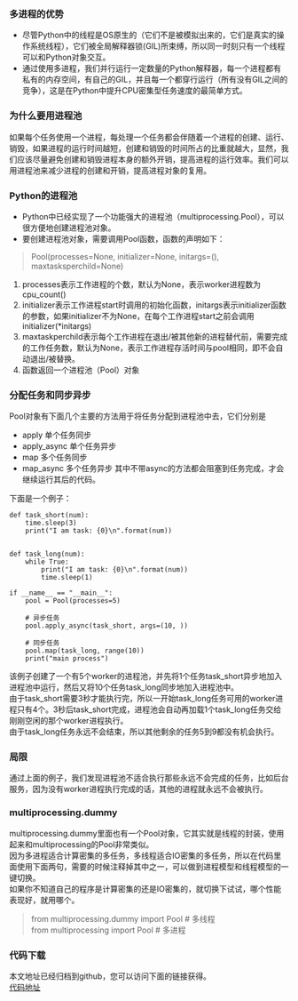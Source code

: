 ### 多进程的优势
- 尽管Python中的线程是OS原生的（它们不是被模拟出来的，它们是真实的操作系统线程），它们被全局解释器锁(GIL)所束缚，所以同一时刻只有一个线程可以和Python对象交互。
- 通过使用多进程，我们并行运行一定数量的Python解释器，每一个进程都有私有的内存空间，有自己的GIL，并且每一个都穿行运行（所有没有GIL之间的竞争），这是在Python中提升CPU密集型任务速度的最简单方式。

### 为什么要用进程池
如果每个任务使用一个进程，每处理一个任务都会伴随着一个进程的创建、运行、销毁，如果进程的运行时间越短，创建和销毁的时间所占的比重就越大，显然，我们应该尽量避免创建和销毁进程本身的额外开销，提高进程的运行效率。我们可以用进程池来减少进程的创建和开销，提高进程对象的复用。

### Python的进程池
- Python中已经实现了一个功能强大的进程池（multiprocessing.Pool），可以很方便地创建进程池对象。
- 要创建进程池对象，需要调用Pool函数，函数的声明如下：
> Pool(processes=None, initializer=None, initargs=(), maxtasksperchild=None)

1. processes表示工作进程的个数，默认为None，表示worker进程数为cpu_count()
2. initializer表示工作进程start时调用的初始化函数，initargs表示initializer函数的参数，如果initializer不为None，在每个工作进程start之前会调用initializer(*initargs)
3. maxtaskperchild表示每个工作进程在退出/被其他新的进程替代前，需要完成的工作任务数，默认为None，表示工作进程存活时间与pool相同，即不会自动退出/被替换。
4. 函数返回一个进程池（Pool）对象

### 分配任务和同步异步
Pool对象有下面几个主要的方法用于将任务分配到进程池中去，它们分别是
- apply 单个任务同步
- apply_async 单个任务异步
- map 多个任务同步
- map_async 多个任务异步
其中不带async的方法都会阻塞到任务完成，才会继续运行其后的代码。

下面是一个例子：
```
def task_short(num):
    time.sleep(3)
    print("I am task: {0}\n".format(num))


def task_long(num):
    while True:
        print("I am task: {0}\n".format(num))
        time.sleep(1)

if __name__ == "__main__":
    pool = Pool(processes=5)

    # 异步任务
    pool.apply_async(task_short, args=(10, ))

    # 同步任务
    pool.map(task_long, range(10))
    print("main process")
```
该例子创建了一个有5个worker的进程池，并先将1个任务task_short异步地加入进程池中运行，然后又将10个任务task_long同步地加入进程池中。  
由于task_short需要3秒才能执行完，所以一开始task_long任务可用的worker进程只有4个。3秒后task_short完成，进程池会自动再加载1个task_long任务交给刚刚空闲的那个worker进程执行。  
由于task_long任务永远不会结束，所以其他剩余的任务5到9都没有机会执行。

### 局限
通过上面的例子，我们发现进程池不适合执行那些永远不会完成的任务，比如后台服务，因为没有worker进程执行完成的话，其他的进程就永远不会被执行。

### multiprocessing.dummy
multiprocessing.dummy里面也有一个Pool对象，它其实就是线程的封装，使用起来和multiprocessing的Pool非常类似。  
因为多进程适合计算密集的多任务，多线程适合IO密集的多任务，所以在代码里面使用下面两句，需要的时候注释掉其中之一，可以做到进程模型和线程模型的一键切换。  
如果你不知道自己的程序是计算密集的还是IO密集的，就切换下试试，哪个性能表现好，就用哪个。
> from multiprocessing.dummy import Pool      # 多线程  
> from multiprocessing import Pool            # 多进程

### 代码下载
本文地址已经归档到github，您可以访问下面的链接获得。  
[代码地址](https://github.com/jumper2014/Asgard/tree/master/practice/concurrency/20180116)
